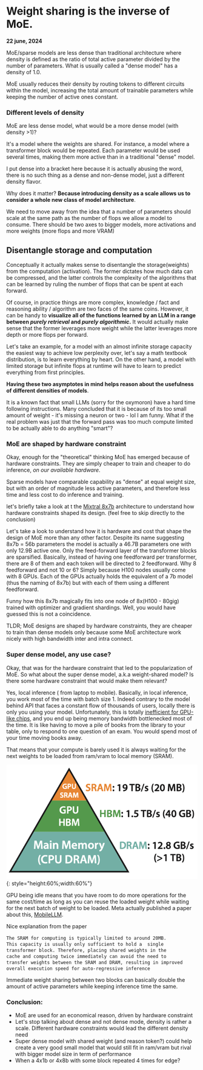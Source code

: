 
# Weight sharing is the inverse of MoE.  

**22 june, 2024**

MoE/sparse models are less dense than traditional architecture where density is defined as the ratio of total active parameter divided by the number of parameters. What is usually called a "dense model" has a density of 1.0.  
  
MoE usually reduces their density by routing tokens to different circuits within the model, increasing the total amount of trainable parameters while keeping the number of active ones constant.  
  

### Different levels of density 


MoE are less dense model, what would be a more dense model (with density >1)?  

It's a model where the weights are shared. For instance, a model where a transformer block would be repeated. Each parameter would be used several times, making them more active than in a traditional "dense" model.  
  
I put dense into a bracket here because it is actually abusing the word, there is no such thing as a dense and non-dense model, just a different density flavor.  
  
Why does it matter? **Because introducing density as a scale allows us to consider a whole new class of model architecture**.  
  
We need to move away from the idea that a number of parameters should scale at the same path as the number of flops we allow a model to consume.  There should be two axes to bigger models, more activations and more weights (more flops and more VRAM)

## Disentangle storage and computation 

Conceptually it actually makes sense to disentangle the storage(weights) from the computation (activation). The former dictates how much data can be compressed, and the latter controls the complexity of the algorithms that can be learned by ruling the number of flops that can be spent at each forward.  
  
Of course, in practice things are more complex, knowledge / fact and reasoning ability / algorithm are two faces of the same coins.  However, it can be handy to **visualize all of the functions learned by an LLM in a range between *purely retrieval* and *purely algorithmic*.** It would actually make sense that the former leverages more weight while the latter leverages more depth or more flops per forward.  
  
Let's take an example, for a model with an almost infinite storage capacity the easiest way to achieve low perplexity over, let's say a math textbook distribution, is to learn everything by heart. On the other hand, a model with limited storage but infinite flops at runtime will have to learn to predict everything from first principles.
  
**Having these two asymptotes in mind helps reason about the usefulness of different densities of models**.  
  
It is a known fact that small LLMs (sorry for the oxymoron) have a hard time following instructions. Many concluded that it is because of its too small amount of weight - it's missing a neuron or two -  lol I am funny. What if the real problem was just that the forward pass was too much compute limited to be actually able to do anything "smart"?  


### MoE are shaped by hardware constraint 
  
Okay, enough for the "theoretical" thinking MoE has emerged because of hardware constraints. They are simply cheaper to train and cheaper to do inference, *on our available hardware*. 

Sparse models have comparable capability as "dense" at equal weight size, but with an order of magnitude less active parameters, and therefore less time and less cost to do inference and training. 

let's briefly take a look at t the  [Mixtral 8x7b](https://mistral.ai/news/mixtral-of-experts/) architecture to understand how hardware constraints shaped its design. (feel free to skip directly to the conclusion)

Let's take a look to understand how it is hardware and cost that shape the design of MoE more than any other factor. Despite its name suggesting 8x7b = 56b parameters the model is actually a 46.7B parameters one with only 12.9B active one. Only the feed-forward layer of the transformer blocks are sparsified. Basically, instead of having one feedforward per transformer, there are 8 of them and each token will be directed to 2 feedforward. Why 8 feedforward and not 10 or 6? Simply because H100 nodes usually come with 8 GPUs. Each of the GPUs actually holds the equivalent of a 7b model (thus the naming of 8x7b) but with each of them using a different feedforward. 

Funny how this 8x7b magically fits into one node of 8x(H100 - 80gig) trained with optimizer and gradient shardings. Well, you would have guessed this is not a coincidence. 

TLDR; MoE designs are shaped by hardware constraints, they are cheaper to train than dense models only because some MoE architecture work nicely with high bandwidth inter and intra connect.



### Super dense model, any use case?

  
Okay, that was for the hardware constraint that led to the popularization of MoE. So what about the super dense model, a.k.a weight-shared model? Is there some hardware constraint that would make them relevant?  
  
Yes, local inference ( from laptop to mobile). Basically, in local inference, you work most of the time with batch size 1. Indeed contrary to the model behind API that faces a constant flow of thousands of users, locally there is only you using your model. Unfortunately, this is totally [inefficient for GPU-like chips](https://timdettmers.com/), and you end up being memory bandwidth bottlenecked most of the time. It is like having to move a pile of books from the library to your table, only to respond to one question of an exam. You would spend most of your time moving books away.

That means that your compute is barely used it is always waiting for the next weights to be loaded from ram/vram to local memory (SRAM).

![image](img.png){: style="height:60%;width:60%"}

GPU being idle means that you have room to do more operations for the same cost/time as long as you can reuse the loaded weight while waiting for the next batch of weight to be loaded. Meta actually published a paper about this, [MobileLLM](https://arxiv.org/abs/2402.14905). 

Nice explanation from the paper 

```
The SRAM for computing is typically limited to around 20MB. 
This capacity is usually only sufficient to hold a  single 
transformer block. Therefore, placing shared weights in the
cache and computing twice immediately can avoid the need to 
transfer weights between the SRAM and DRAM, resulting in improved 
overall execution speed for auto-regressive inference
```
  

Immediate weight sharing between two blocks can basically double the amount of active parameters while keeping inference time the same. 


### Conclusion:  
* MoE are used for an economical reason, driven by hardware constraint
* Let's stop talking about dense and not dense mode, density is rather a scale. Different hardware constraints would lead the different density need
* Super dense model with shared weight (and reason token?) could help create a very good small model that would still fit in ram/vram but rival with bigger model size in term of performance
* When a 4x1b or 4x8b with some block repeated 4 times for edge?
  

